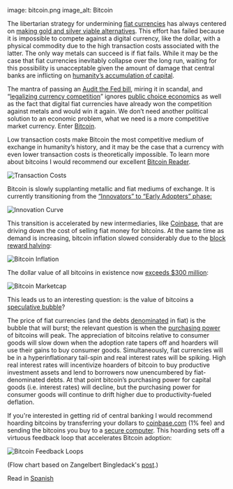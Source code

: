 image: bitcoin.png
image_alt: Bitcoin

The libertarian strategy for undermining [fiat currencies](http://en.wikipedia.org/wiki/Fiat_money) has always centered on [making gold and silver viable alternatives](http://constitution.org/mon/greenspan_gold.htm). This effort has failed because it is impossible to compete against a digital currency, like the dollar, with a physical commodity due to the high transaction costs associated with the latter. The only way metals can succeed is if fiat fails. While it may be the case that fiat currencies inevitably collapse over the long run, waiting for this possibility is unacceptable given the amount of damage that central banks are inflicting on [humanity’s accumulation of capital](http://mises.org/efandi/ch4.asp).

The mantra of passing an [Audit the Fed bill](http://en.wikipedia.org/wiki/Federal_Reserve_Transparency_Act), miring it in scandal, and “[legalizing currency competition](http://www.freedomworks.org/blog/jborowski/legalize-competing-currencies)” ignores [public choice economics](http://en.wikipedia.org/wiki/Public_choice_theory) as well as the fact that digital fiat currencies have already won the competition against metals and would win it again. We don’t need another political solution to an economic problem, what we need is a more competitive market currency. Enter [Bitcoin](http://en.wikipedia.org/wiki/Bitcoin).

Low transaction costs make Bitcoin the most competitive medium of exchange in humanity’s history, and it may be the case that a currency with even lower transaction costs is theoretically impossible. To learn more about bitcoins I would recommend our excellent [Bitcoin Reader](http://themisescircle.org/blog/2013/01/25/a-bitcoin-reader/).

<div class="article-image">
  <img class="img-responsive center-block" alt="Transaction Costs" src="/static/img/mempool/end-the-fed-hoard-bitcoins/transactioncosts.jpg"/>
</div>

Bitcoin is slowly supplanting metallic and fiat mediums of exchange. It is currently transitioning from the [“Innovators” to “Early Adopters” phase:](http://en.wikipedia.org/wiki/Technology_adoption_lifecycle)

<div class="article-image">
  <img class="img-responsive center-block" alt="Innovation Curve" src="/static/img/mempool/end-the-fed-hoard-bitcoins/innovationcurve.jpg"/>
</div>

This transition is accelerated by new intermediaries, like [Coinbase](https://coinbase.com/about), that are driving down the cost of selling fiat money for bitcoins. At the same time as demand is increasing, bitcoin inflation slowed considerably due to the [block reward halving](http://bitcoinmagazine.com/block-reward-halving-a-guide/):

<div class="article-image">
  <img class="img-responsive center-block" alt="Bitcoin Inflation" src="/static/img/mempool/end-the-fed-hoard-bitcoins/Bitcoin-Inflation.jpg"/>
</div>

The dollar value of all bitcoins in existence now [exceeds $300 million](https://blockchain.info/charts/market-cap):

<div class="article-image">
  <img class="img-responsive center-block" alt="Bitcoin Marketcap" src="/static/img/mempool/end-the-fed-hoard-bitcoins/marketcap.jpg"/>
</div>

This leads us to an interesting question: is the value of bitcoins a [speculative bubble](http://en.wikipedia.org/wiki/Economic_bubble)?

The price of fiat currencies (and the debts [denominated](http://www.investopedia.com/terms/d/denomination.asp) in fiat) is the bubble that will burst; the relevant question is when the [purchasing power](http://en.wikipedia.org/wiki/Purchasing_power) of bitcoins will peak. The appreciation of bitcoins relative to consumer goods will slow down when the adoption rate tapers off and hoarders will use their gains to buy consumer goods. Simultaneously, fiat currencies will be in a hyperinflationary tail-spin and real interest rates will be spiking. High real interest rates will incentivize hoarders of bitcoin to buy productive investment assets and lend to borrowers now unencumbered by fiat-denominated debts. At that point bitcoin’s purchasing power for capital goods (i.e. interest rates) will decline, but the purchasing power for consumer goods will continue to drift higher due to productivity-fueled deflation.

If you're interested in getting rid of central banking I would recommend hoarding bitcoins by transferring your dollars to [coinbase.com](http://www.coinbase.com) (1% fee) and sending the bitcoins you buy to a [secure computer](https://en.bitcoin.it/wiki/Securing_your_wallet). This hoarding sets off a virtuous feedback loop that accelerates Bitcoin adoption:

<div class="article-image">
  <img class="img-responsive center-block" alt="Bitcoin Feedback Loops" src="/static/img/mempool/end-the-fed-hoard-bitcoins/bitcoinfeedbackloops.jpg"/>
</div>

(Flow chart based on Zangelbert Bingledack's [post](https://bitcointalk.org/index.php?topic=144911.0).)

Read in [Spanish](http://nakamotoinstitute.org/mempool/end-the-fed-hoard-bitcoins/es/)
